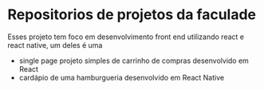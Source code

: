 # Repositorios de projetos da faculade
Esses projeto tem foco em desenvolvimento front end utilizando react e react native, um deles é uma 
* single page projeto simples de carrinho de compras desenvolvido em React
* cardápio de uma hamburgueria desenvolvido em React Native
